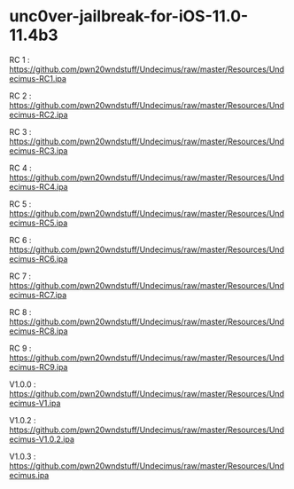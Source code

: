 # unc0ver-jailbreak-for-iOS-11.0-11.4b3

RC 1 :
https://github.com/pwn20wndstuff/Undecimus/raw/master/Resources/Undecimus-RC1.ipa

RC 2 :
https://github.com/pwn20wndstuff/Undecimus/raw/master/Resources/Undecimus-RC2.ipa

RC 3 :
https://github.com/pwn20wndstuff/Undecimus/raw/master/Resources/Undecimus-RC3.ipa

RC 4 :
https://github.com/pwn20wndstuff/Undecimus/raw/master/Resources/Undecimus-RC4.ipa

RC 5 :
https://github.com/pwn20wndstuff/Undecimus/raw/master/Resources/Undecimus-RC5.ipa

RC 6 : 
https://github.com/pwn20wndstuff/Undecimus/raw/master/Resources/Undecimus-RC6.ipa

RC 7 :
https://github.com/pwn20wndstuff/Undecimus/raw/master/Resources/Undecimus-RC7.ipa

RC 8 :
https://github.com/pwn20wndstuff/Undecimus/raw/master/Resources/Undecimus-RC8.ipa

RC 9 :
https://github.com/pwn20wndstuff/Undecimus/raw/master/Resources/Undecimus-RC9.ipa

V1.0.0 :
https://github.com/pwn20wndstuff/Undecimus/raw/master/Resources/Undecimus-V1.ipa

V1.0.2 :
https://github.com/pwn20wndstuff/Undecimus/raw/master/Resources/Undecimus-V1.0.2.ipa

V1.0.3 : 
https://github.com/pwn20wndstuff/Undecimus/raw/master/Resources/Undecimus.ipa
